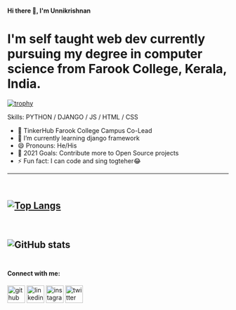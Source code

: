 #### Hi there 👋, I'm Unnikrishnan
 
# I'm self taught web dev currently pursuing my degree in computer science from Farook College, Kerala, India. 

[![trophy](https://github-profile-trophy.vercel.app/?username=UnnikrishnanNP&theme=onedark)](https://github.com/ryo-ma/github-profile-trophy)

Skills: PYTHON / DJANGO / JS / HTML / CSS

- 🔭  TinkerHub Farook College Campus Co-Lead 
- 🌱 I’m currently learning django framework 
- 😄 Pronouns: He/His 
- 🥅 2021 Goals: Contribute more to Open Source projects
- ⚡ Fun fact: I can code and sing togteher😂 
---
<br>

[![Top Langs](https://github-readme-stats.vercel.app/api/top-langs/?username=UnnikrishnanNP&layout=compact&theme=radical)](https://github.com/anuraghazra/github-readme-stats)
---
<br> 

![GitHub stats](https://github-readme-stats.vercel.app/api?username=UnnikrishnanNP&show_icons=true&theme=radical)
<br><br>
---

#### Connect with me:

[<img src='https://cdn.jsdelivr.net/npm/simple-icons@3.0.1/icons/github.svg' alt='github' height='40'>](https://github.com/UnnikrishnanNP)  [<img src='https://cdn.jsdelivr.net/npm/simple-icons@3.0.1/icons/linkedin.svg' alt='linkedin' height='40'>](https://www.linkedin.com/in/unnikrishnan-n-p-2a834a192/)  [<img src='https://cdn.jsdelivr.net/npm/simple-icons@3.0.1/icons/instagram.svg' alt='instagram' height='40'>](https://www.instagram.com/___unnikrishnan___/)  [<img src='https://cdn.jsdelivr.net/npm/simple-icons@3.0.1/icons/twitter.svg' alt='twitter' height='40'>](https://twitter.com/UnnikrishnanNP5)  
  

